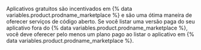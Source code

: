 Aplicativos gratuitos são incentivados em {% data variables.product.prodname_marketplace %} e são uma ótima maneira de oferecer serviços de código aberto. Se você listar uma versão paga do seu aplicativo fora do {% data variables.product.prodname_marketplace %}, você deve oferecer pelo menos um plano pago ao listar o aplicativo em {% data variables.product.prodname_marketplace %}.
